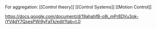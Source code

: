 For aggregation:
[[Control theory]]
[[Control Systems]]
[[Motion Control]]

https://docs.google.com/document/d/19ahahfB-o8i_mPr8DVu3ok-iYV4dY7QsesPWi9yFaTk/edit?tab=t.0